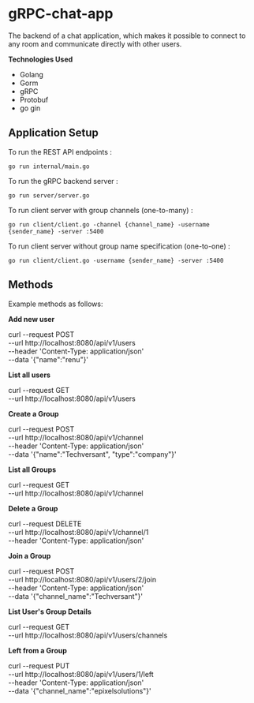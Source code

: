 # gRPC-chat-app
The backend of a chat application, which makes it possible to connect to any room and
communicate directly with other users.

**Technologies Used**
- Golang
- Gorm
- gRPC
- Protobuf
- go gin

## Application Setup

To run the REST API endpoints :

    go run internal/main.go

To run the gRPC backend server :

    go run server/server.go


To run client server with group channels (one-to-many) :

    go run client/client.go -channel {channel_name} -username {sender_name} -server :5400

To run client server without group name specification (one-to-one) :

    go run client/client.go -username {sender_name} -server :5400

## Methods

Example methods as follows: 

**Add new user**

curl --request POST \
  --url http://localhost:8080/api/v1/users \
  --header 'Content-Type: application/json' \
  --data '{"name":"renu"}'

**List all users**

curl --request GET \
  --url http://localhost:8080/api/v1/users

**Create a Group**

curl --request POST \
  --url http://localhost:8080/api/v1/channel \
  --header 'Content-Type: application/json' \
  --data '{"name":"Techversant",
"type":"company"}'

**List all Groups**

curl --request GET \
  --url http://localhost:8080/api/v1/channel

**Delete a Group**

curl --request DELETE \
  --url http://localhost:8080/api/v1/channel/1 \
  --header 'Content-Type: application/json'

**Join a Group**

curl --request POST \
  --url http://localhost:8080/api/v1/users/2/join \
  --header 'Content-Type: application/json' \
  --data '{"channel_name":"Techversant"}'

**List User's Group Details**

curl --request GET \
  --url http://localhost:8080/api/v1/users/channels

**Left from a Group**

curl --request PUT \
  --url http://localhost:8080/api/v1/users/1/left \
  --header 'Content-Type: application/json' \
  --data '{"channel_name":"epixelsolutions"}'
